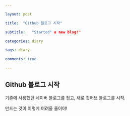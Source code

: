 ```yaml
---

layout: post

title:  "Github 블로그 시작"

subtitle:   "Started" a new blog!"

categories: diary

tags: diary

comments: true

---
```








## Github 블로그 시작

기존에 사용했던 네이버 블로그를 접고, 새로 깃허브 블로그를 시작.<dr>

만드는 것이 이렇게 어려울 줄이야!